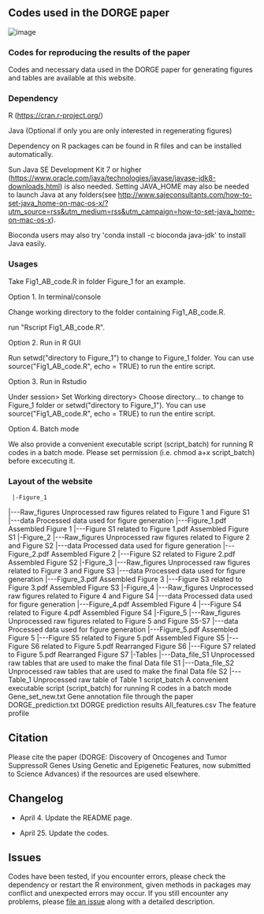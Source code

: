 ## Codes used in the DORGE paper
![image](https://github.com/biocq/DORGE/blob/master/www/DORGE_logo.svg)
### Codes for reproducing the results of the paper
Codes and necessary data used in the DORGE paper for generating figures and tables are available at this website.

### Dependency

R (https://cran.r-project.org/)

Java (Optional if only you are only interested in regenerating figures)

Dependency on R packages can be found in R files and can be installed automatically.

Sun Java SE Development Kit 7 or higher (https://www.oracle.com/java/technologies/javase/javase-jdk8-downloads.html) is also needed. Setting JAVA_HOME may also be needed to launch Java at any folders(see http://www.sajeconsultants.com/how-to-set-java_home-on-mac-os-x/?utm_source=rss&utm_medium=rss&utm_campaign=how-to-set-java_home-on-mac-os-x).

Bioconda users may also try 'conda install -c bioconda java-jdk' to install Java easily.

### Usages

Take Fig1_AB_code.R in folder Figure_1 for an example.

Option 1. In terminal/console

Change working directory to the folder containing Fig1_AB_code.R.

run "Rscript Fig1_AB_code.R".

Option 2. Run in R GUI

Run setwd("directory to Figure_1") to change to Figure_1 folder. You can use source("Fig1_AB_code.R", echo = TRUE) to run the entire script.

Option 3. Run in Rstudio

Under session> Set Working directory> Choose directory... to change to Figure_1 folder or setwd("directory to Figure_1"). You can use source("Fig1_AB_code.R", echo = TRUE) to run the entire script.

Option 4. Batch mode

We also provide a convenient executable script (script_batch) for running R codes in a batch mode. Please set permission (i.e. chmod a+x script_batch) before excecuting it.

### Layout of the website

	 |-Figure_1
   |---Raw_figures                        Unprocessed raw figures related to Figure 1 and Figure S1
   |---data					                      Processed data used for figure generation
   |---Figure_1.pdf                       Assembled Figure 1
   |---Figure S1 related to Figure 1.pdf  Assembled Figure S1
   |-Figure_2
   |---Raw_figures                        Unprocessed raw figures related to Figure 2 and Figure S2
   |---data					                      Processed data used for figure generation
   |---Figure_2.pdf                       Assembled Figure 2
   |---Figure S2 related to Figure 2.pdf  Assembled Figure S2
   |-Figure_3
   |---Raw_figures                        Unprocessed raw figures related to Figure 3 and Figure S3
   |---data					                      Processed data used for figure generation
   |---Figure_3.pdf                       Assembled Figure 3
   |---Figure S3 related to Figure 3.pdf  Assembled Figure S3
   |-Figure_4
   |---Raw_figures                        Unprocessed raw figures related to Figure 4 and Figure S4
   |---data					                      Processed data used for figure generation
   |---Figure_4.pdf                       Assembled Figure 4
   |---Figure S4 related to Figure 4.pdf  Assembled Figure S4
   |-Figure_5
   |---Raw_figures                        Unprocessed raw figures related to Figure 5 and Figure S5-S7
   |---data					                      Processed data used for figure generation
   |---Figure_5.pdf                       Assembled Figure 5
   |---Figure S5 related to Figure 5.pdf  Assembled Figure S5
   |---Figure S6 related to Figure 5.pdf  Rearranged Figure S6
   |---Figure S7 related to Figure 5.pdf  Rearranged Figure S7
   |-Tables
   |---Data_file_S1                       Unprocessed raw tables that are used to make the final Data file S1
   |---Data_file_S2                       Unprocessed raw tables that are used to make the final Data file S2
   |---Table_1                            Unprocessed raw table of Table 1
   script_batch				                    A convenient executable script (script_batch) for running R codes in a batch mode
   Gene_set_new.txt		                    Gene annotation file through the paper
   DORGE_prediction.txt                   DORGE prediction results
   All_features.csv                       The feature profile

## Citation

Please cite the paper (DORGE: Discovery of Oncogenes and Tumor SuppressoR Genes Using Genetic and Epigenetic Features, now submitted to Science Advances) if the resources are used elsewhere.


## Changelog

*  April 4. Update the README page.

*  April 25. Update the codes.

## Issues

Codes have been tested, if you encounter errors, please check the dependency or restart the R environment, given methods in packages may conflict and unexpected errors may occur. If you still encounter any problems, please [file an issue](https://github.com/biocq/DORGE_paper/issues) along with a detailed description.
